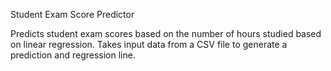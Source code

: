 Student Exam Score Predictor

Predicts student exam scores based on the number of hours studied based on linear regression.
Takes input data from a CSV file to generate a prediction and regression line.